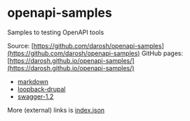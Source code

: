 # openapi-samples
Samples to testing OpenAPI tools

Source: [https://github.com/darosh/openapi-samples](https://github.com/darosh/openapi-samples)
GitHub pages: [https://darosh.github.io/openapi-samples/](https://darosh.github.io/openapi-samples/)

- [markdown](./specs/markdown/markdown.json)
- [loopback-drupal](./specs/loopback-drupal/loopback-drupal.json)
- [swagger-1.2](./specs/swagger-1.2/swagger-1.2.json)

More (external) links is [index.json](./index.json)
